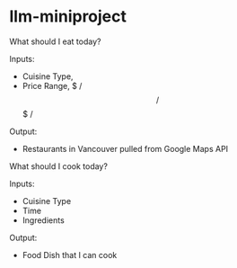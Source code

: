 # llm-miniproject

What should I eat today?

Inputs:
- Cuisine Type, 
- Price Range, $ / $$ / $$$ / $$$$

Output:
- Restaurants in Vancouver pulled from Google Maps API



What should I cook today?

Inputs:
- Cuisine Type 
- Time
- Ingredients

Output:
- Food Dish that I can cook